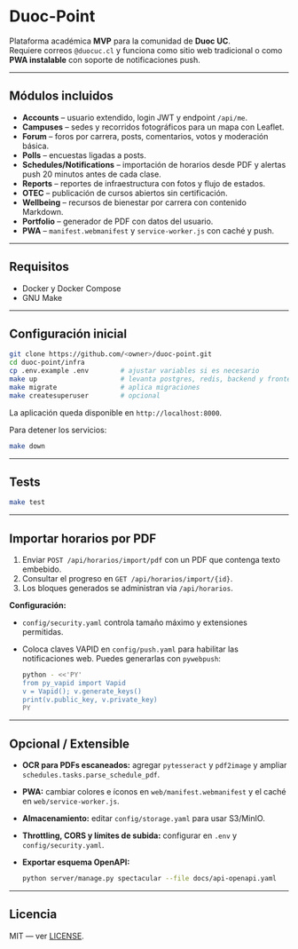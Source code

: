 # Duoc-Point

Plataforma académica **MVP** para la comunidad de **Duoc UC**.  
Requiere correos `@duocuc.cl` y funciona como sitio web tradicional o como
**PWA instalable** con soporte de notificaciones push.

---

## Módulos incluidos

- **Accounts** – usuario extendido, login JWT y endpoint `/api/me`.
- **Campuses** – sedes y recorridos fotográficos para un mapa con Leaflet.
- **Forum** – foros por carrera, posts, comentarios, votos y moderación básica.
- **Polls** – encuestas ligadas a posts.
- **Schedules/Notifications** – importación de horarios desde PDF y alertas push
  20 minutos antes de cada clase.
- **Reports** – reportes de infraestructura con fotos y flujo de estados.
- **OTEC** – publicación de cursos abiertos sin certificación.
- **Wellbeing** – recursos de bienestar por carrera con contenido Markdown.
- **Portfolio** – generador de PDF con datos del usuario.
- **PWA** – `manifest.webmanifest` y `service-worker.js` con caché y push.

---

## Requisitos

- Docker y Docker Compose
- GNU Make

---

## Configuración inicial

```bash
git clone https://github.com/<owner>/duoc-point.git
cd duoc-point/infra
cp .env.example .env        # ajustar variables si es necesario
make up                     # levanta postgres, redis, backend y frontend
make migrate                # aplica migraciones
make createsuperuser        # opcional
```

La aplicación queda disponible en `http://localhost:8000`.

Para detener los servicios:

```bash
make down
```

---

## Tests

```bash
make test
```

---

## Importar horarios por PDF

1. Enviar `POST /api/horarios/import/pdf` con un PDF que contenga texto
   embebido.
2. Consultar el progreso en `GET /api/horarios/import/{id}`.
3. Los bloques generados se administran via `/api/horarios`.

**Configuración:**

- `config/security.yaml` controla tamaño máximo y extensiones permitidas.
- Coloca claves VAPID en `config/push.yaml` para habilitar las notificaciones
  web.  Puedes generarlas con `pywebpush`:

  ```bash
  python - <<'PY'
  from py_vapid import Vapid
  v = Vapid(); v.generate_keys()
  print(v.public_key, v.private_key)
  PY
  ```

---

## Opcional / Extensible

- **OCR para PDFs escaneados:** agregar `pytesseract` y `pdf2image` y ampliar
  `schedules.tasks.parse_schedule_pdf`.
- **PWA:** cambiar colores e íconos en `web/manifest.webmanifest` y el caché en
  `web/service-worker.js`.
- **Almacenamiento:** editar `config/storage.yaml` para usar S3/MinIO.
- **Throttling, CORS y límites de subida:** configurar en `.env` y
  `config/security.yaml`.
- **Exportar esquema OpenAPI:**

  ```bash
  python server/manage.py spectacular --file docs/api-openapi.yaml
  ```

---

## Licencia

MIT — ver [LICENSE](LICENSE).

